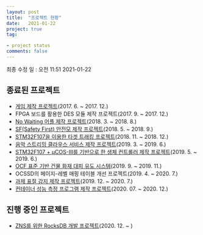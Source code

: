 ```yaml
---
layout: post
title:  "프로젝트 현황"
date:   2021-01-22
project: true
tag:

- project status
comments: false
---
```

최종 수정 일 : 오전 11:51 2021-01-22


## 종료된 프로젝트

* [게임 제작 프로젝트](https://gamejolt.com/games/sinbaram/303545)(2017. 6. ~ 2017. 12.)
* FPGA 보드를 활용한 DES 모듈 제작 프로젝트(2017. 9. ~ 2017. 12.)
* [No Waiting 어플 제작 프로젝트](https://github.com/BlaCkinkGJ/No-Waiting)(2018. 3. ~ 2018. 8.)
* [SF(Safety First) 안전모 제작 프로젝트](https://github.com/BlaCkinkGJ/Safety-Helmet-Embedded-Device)(2018. 5. ~ 2018. 9.)
* [STM32F107을 이용한 타겟 트래킹 프로젝트](https://github.com/BlaCkinkGJ/STM32F107-Hardware-Term)(2018. 11. ~ 2018. 12.)
* [음악 스트리밍 클라우스 서비스 제작 프로젝트](https://github.com/BlaCkinkGJ/MusicCloud)(2019. 3. ~ 2019. 6.)
* [STM32F107 + μCOS-Ⅲ를 기반으로 한 생체 컨트롤러 제작 프로젝트](https://github.com/BlaCkinkGJ/HandContoller)(2019. 5. ~ 2019. 6.)
* [OCF 표준 기반 건물 화재 대피 유도 시스템](https://github.com/2nd-Chance/Fire-evacuation-guidance-system-IoT)(2019. 9. ~ 2019. 11.)
* OCSSD의 페이지-레벨 매핑 테이블 개선 프로젝트(2019. 4. ~ 2020. 7.)
* [과제 표절 감지 제작 프로젝트](https://github.com/BlaCkinkGJ/catch-me-if-you-can)(2019. 12. ~ 2020. 7.)
* [컨테이너 성능 측정 프로그램 제작 프로젝트](https://github.com/I-O-Benchmark-On-Container/ContainerTracer)(2020. 07. ~ 2020. 12.)

## 진행 중인 프로젝트

- [ZNS를 위한 RocksDB 개발 프로젝트](https://github.com/pnu-oslab-org/rocksdb_for_zns)(2020. 12. ~ )

